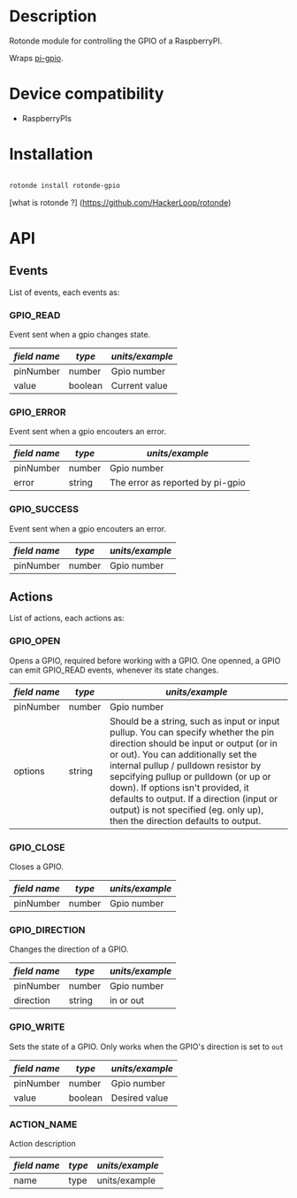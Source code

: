 # Description

Rotonde module for controlling the GPIO of a RaspberryPI.

Wraps [pi-gpio](https://github.com/rakeshpai/pi-gpio).

# Device compatibility

- RaspberryPIs

# Installation

```sh

rotonde install rotonde-gpio

```

[what is rotonde ?] (https://github.com/HackerLoop/rotonde)

# API

## Events

List of events, each events as:

### GPIO_READ

Event sent when a gpio changes state.

| *field name* | *type* | *units/example*           |
|--------------|--------|---------------------------|
| pinNumber    | number | Gpio number               |
| value        | boolean | Current value            |

### GPIO_ERROR

Event sent when a gpio encouters an error.

| *field name* | *type* | *units/example*           |
|--------------|--------|---------------------------|
| pinNumber    | number | Gpio number               |
| error        | string | The error as reported by pi-gpio            |

### GPIO_SUCCESS

Event sent when a gpio encouters an error.

| *field name* | *type* | *units/example*           |
|--------------|--------|---------------------------|
| pinNumber    | number | Gpio number               |

## Actions

List of actions, each actions as:

### GPIO_OPEN

Opens a GPIO, required before working with a GPIO.
One openned, a GPIO can emit GPIO_READ events, whenever its state changes.

| *field name* | *type* | *units/example*           |
|--------------|--------|---------------------------|
| pinNumber    | number | Gpio number               |
| options      | string | Should be a string, such as input or input pullup. You can specify whether the pin direction should be input or output (or in or out). You can additionally set the internal pullup / pulldown resistor by sepcifying pullup or pulldown (or up or down). If options isn't provided, it defaults to output. If a direction (input or output) is not specified (eg. only up), then the direction defaults to output.      |

### GPIO_CLOSE

Closes a GPIO.

| *field name* | *type* | *units/example*           |
|--------------|--------|---------------------------|
| pinNumber    | number | Gpio number               |

### GPIO_DIRECTION

Changes the direction of a GPIO.

| *field name* | *type* | *units/example*           |
|--------------|--------|---------------------------|
| pinNumber    | number | Gpio number               |
| direction    | string | in or out                 |

### GPIO_WRITE

Sets the state of a GPIO.
Only works when the GPIO's direction is set to `out`

| *field name* | *type* | *units/example*           |
|--------------|--------|---------------------------|
| pinNumber    | number | Gpio number               |
| value        | boolean| Desired value             |

### ACTION_NAME

Action description

| *field name* | *type* | *units/example*           |
|--------------|--------|---------------------------|
| name         | type   |      units/example        |
